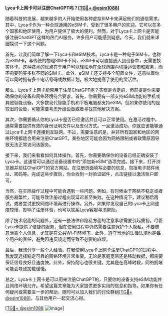 **Lyca卡上网卡可以注册ChatGPT吗？[[TG💪+ @esim1088](https://t.me/s/esim1088)]**

随着科技的发展，越来越多的人开始使用各种虚拟SIM卡来满足他们的通信需求。其中，Lyca卡作为一种全球通用的eSIM卡，受到了很多用户的欢迎。它可以在多个国家和地区使用，为用户提供了极大的便利。然而，对于Lyca卡上网卡是否能够注册ChatGPT这样的热门AI服务，许多用户可能感到疑惑。今天，我们就来详细探讨一下这个问题。

首先，让我们简单了解一下Lyca卡和eSIM技术。Lyca卡是一种电子SIM卡，也称为eSIM卡。与传统的物理SIM卡不同，eSIM卡可以直接嵌入到设备中，无需更换实体卡。这种技术的优点在于用户可以轻松地在全球范围内切换运营商和服务，而不需要购买多张不同的SIM卡。此外，eSIM卡还支持多个配置文件，这意味着你可以同时拥有多个电话号码或数据计划，极大地提高了使用的灵活性。

那么，Lyca卡上网卡能否用于注册ChatGPT呢？答案是肯定的，但前提是你需要确保你的设备和网络环境符合要求。首先，你需要有一部支持eSIM功能的手机或其他智能设备。大多数现代智能手机和平板电脑都支持eSIM，但如果你使用的是较旧的设备，可能需要考虑升级设备或者寻找其他解决方案。

其次，你需要确认你的Lyca卡是否已经激活并且可以正常使用。在激活过程中，通常需要提供有效的身份证明文件以及支付方式。一旦激活成功，你就应该能够通过Lyca卡上网卡连接到互联网。不过，需要注意的是，并非所有国家和地区的网络环境都适合用来注册ChatGPT。某些地区可能会因为网络限制或者政策原因导致无法正常访问该服务。

接下来，我们来看看如何具体操作。首先，你需要确保你的设备已经正确安装了Lyca卡。这通常可以通过设备设置中的“添加新eSIM”选项完成。接下来，打开浏览器并前往ChatGPT的官方网站。在注册页面填写必要的信息，包括电子邮件地址、密码等。完成这些步骤后，你会收到一封验证邮件，点击链接以激活账户即可。

当然，在实际操作过程中可能会遇到一些问题。例如，有时候由于网络不稳定或者服务器繁忙，可能导致注册过程出现延迟甚至失败。在这种情况下，建议稍后再试，或者尝试更换网络环境再进行操作。另外，如果你发现自己的Lyca卡上网速度较慢，影响了注册体验，也可以联系Lyca客服寻求帮助。

除了技术层面的问题外，还有一些法律和隐私方面的注意事项需要引起重视。尽管Lyca卡提供了便捷的服务，但在使用过程中仍然需要注意保护个人隐私。不要随意泄露个人信息，尤其是在公共Wi-Fi环境下。此外，遵守当地的法律法规也是每个用户的责任，避免因违反规定而导致不必要的麻烦。

最后，我想分享一些个人经验。在我使用Lyca卡上网卡注册ChatGPT的过程中，我发现选择稳定可靠的网络环境非常重要。无论是家庭宽带还是移动数据，都需要保证信号良好且速度快。此外，保持耐心也很关键，尤其是在高峰时段，网络拥堵可能会导致加载缓慢。

总之，Lyca卡上网卡是可以用来注册ChatGPT的，只要你的设备支持eSIM功能并且网络环境允许。希望这篇文章能为大家提供更多实用的信息和指导。如果你有任何疑问或需要进一步的帮助，随时可以加入我们的讨论群组[[TG💪+ @esim1088](https://t.me/s/esim1088)]，与其他用户一起交流心得。

[[TG💪+ @esim1088](https://t.me/s/esim1088) ![Image](https://i.postimg.cc/4NQfJmqS/Snipaste-2025-05-13-00-14-12.png)]